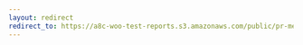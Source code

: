 ```yaml
---
layout: redirect
redirect_to: https://a8c-woo-test-reports.s3.amazonaws.com/public/pr-merge/39498/e2e/index.html
---
```

